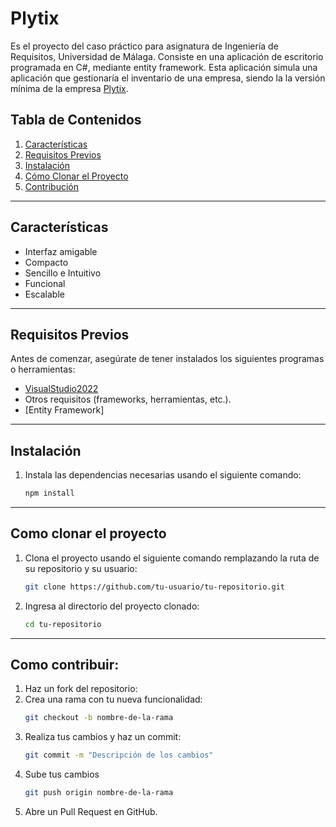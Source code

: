 # Plytix

Es el proyecto del caso práctico para asignatura de Ingeniería de Requisitos, Universidad de Málaga.
Consiste en una aplicación de escritorio programada en C#, mediante entity framework.
Esta aplicación simula una aplicación que gestionaría el inventario de una empresa, siendo la la versión mínima de la empresa [Plytix](https://www.plytix.com/). 

## Tabla de Contenidos

1. [Características](#características)  
2. [Requisitos Previos](#requisitos-previos)  
3. [Instalación](#instalación)  
4. [Cómo Clonar el Proyecto](#cómo-clonar-el-proyecto)  
5. [Contribución](#como-contribuir)  

---

## Características

- Interfaz amigable
- Compacto
- Sencillo e Intuitivo
- Funcional
- Escalable
  
---

## Requisitos Previos

Antes de comenzar, asegúrate de tener instalados los siguientes programas o herramientas:  

- [VisualStudio2022](https://visualstudio.microsoft.com/es/vs/)  
- Otros requisitos (frameworks, herramientas, etc.).
- [Entity Framework]
---

## Instalación

1. Instala las dependencias necesarias usando el siguiente comando:  
   ```bash
   npm install

---

## Como clonar el proyecto

1. Clona el proyecto usando el siguiente comando remplazando la ruta de su repositorio y su usuario:
   ```bash
   git clone https://github.com/tu-usuario/tu-repositorio.git
2. Ingresa al directorio del proyecto clonado:
   ```bash
   cd tu-repositorio

---

## Como contribuir:

1. Haz un fork del repositorio:
2. Crea una rama con tu nueva funcionalidad:
   ```bash
   git checkout -b nombre-de-la-rama
4. Realiza tus cambios y haz un commit:
   ```bash
   git commit -m "Descripción de los cambios"
5. Sube tus cambios
   ```bash
   git push origin nombre-de-la-rama
6. Abre un Pull Request en GitHub.


